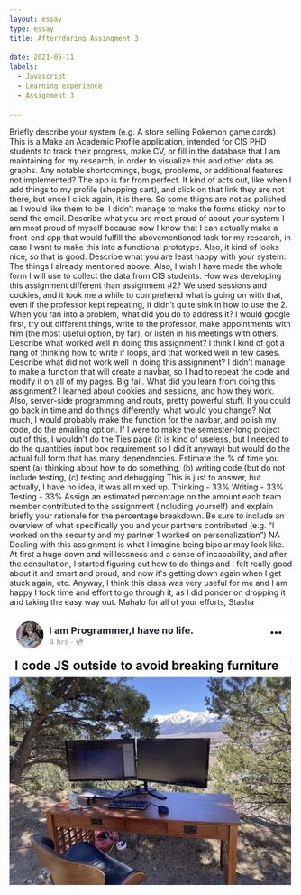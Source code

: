 ```yaml
---
layout: essay
type: essay
title: After/during Assingment 3

date: 2021-05-11
labels:
  - Javascript
  - Learning experience
  - Assignment 3
  
---
```

Briefly describe your system (e.g. A store selling Pokemon game cards)
This is a Make an Academic Profile application, intended for CIS PHD students to track their progress, make CV, or fill in the database that I am maintaining for my research, in order to visualize this and other data as graphs.
Any notable shortcomings, bugs, problems, or additional features not implemented?
The app is far from perfect. It kind of acts out, like when I add things to my profile (shopping cart), and click on that link they are not there, but once I click again, it is there. So some thighs are not as polished as I would like them to be. I didn’t manage to make the forms sticky, nor to send the email.
Describe what you are most proud of about your system:
I am most proud of myself because now I know that I can actually make a front-end app that would fulfill the abovementioned task for my research, in case I want to make this into a functional prototype. Also, it kind of looks nice, so that is good.
Describe what you are least happy with your system:
The things I already mentioned above. Also, I wish I have made the whole form I will use to collect the data from CIS students.
How was developing this assignment different than assignment #2?
We used sessions and cookies, and it took me a while to comprehend what is going on with that, even if the professor kept repeating, it didn’t quite sink in how to use the 2.
When you ran into a problem, what did you do to address it?
I would google first, try out different things, write to the professor, make appointments with him (the most useful option, by far), or listen in his meetings with others.
Describe what worked well in doing this assignment?
I think I kind of got a hang of thinking how to write if loops, and that worked well in few cases.
Describe what did not work well in doing this assignment?
I didn’t manage to make a function that will create a navbar, so I had to repeat the code and modify it on all of my pages. Big fail.
What did you learn from doing this assignment?
I learned about cookies and sessions, and how they work. Also, server-side programming and routs, pretty powerful stuff.
If you could go back in time and do things differently, what would you change?
Not much, I would probably make the function for the navbar, and polish my code, do the emailing option. If I were to make the semester-long project out of this, I wouldn’t do the Ties page (it is kind of useless, but I needed to do the quantities input box requirement so I did it anyway) but would do the actual full form that has many dependencies.
Estimate the % of time you spent (a) thinking about how to do something, (b) writing code (but do not include testing, (c) testing and debugging
This is just to answer, but actually, I have no idea, it was all mixed up.
Thinking - 33%
Writing - 33%
Testing - 33%
Assign an estimated percentage on the amount each team member contributed to the assignment (including yourself) and explain briefly your rationale for the percentage breakdown. Be sure to include an overview of what specifically you and your partners contributed (e.g. “I worked on the security and my partner 1 worked on personalization”)
NA
Dealing with this assignment is what I imagine being bipolar may look like. At first a huge down and willlessness and a sense of incapability, and after the consultation, I started figuring out how to do things and I felt really good about it and smart and proud, and now it's getting down again when I get stuck again, etc.
Anyway, I think this class was very useful for me and I am happy I took time and effort to go through it, as I did ponder on dropping it and taking the easy way out. 
Mahalo for all of your efforts,
Stasha



<img src="../images/js.jpg" width="500">
